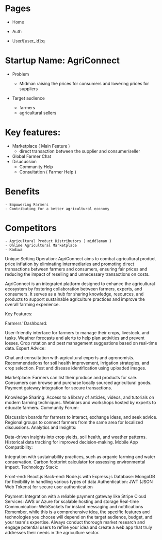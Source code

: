 # Pages
 - Home
 - Auth

 - User/[user_id]:q
 
# Startup Name: AgriConnect

- Problem

  - Midman raising the prices for consumers and lowering prices for suppliers

- Target audience
  - farmers
  - agricultural sellers

# Key features:

- Marketplace ( Main Feature )
  - direct transaction between the supplier and consumer/seller
- Global Farmer Chat
- Disucussion
  - Community Help
  - Consultation ( Farmer Help )

# Benefits

    - Empowering Farmers
    - Contributing for a better agricultural economy

# Competitors

    - Agricultural Product Distributors ( middleman )
    - Online Agricultural Marketplace
    - Kadiwa

Unique Setting Operation: AgriConnect aims to combat agricultural product price inflation by eliminating intermediaries and promoting direct transactions between farmers and consumers, ensuring fair prices and reducing the impact of reselling and unnecessary transactions on costs.

AgriConnect is an integrated platform designed to enhance the agricultural ecosystem by fostering collaboration between farmers, experts, and consumers. It serves as a hub for sharing knowledge, resources, and products to support sustainable agriculture practices and improve the overall farming experience.

Key Features:

Farmers' Dashboard:

User-friendly interface for farmers to manage their crops, livestock, and tasks.
Weather forecasts and alerts to help plan activities and prevent losses.
Crop rotation and pest management suggestions based on real-time data.
Expert Advice:

Chat and consultation with agricultural experts and agronomists.
Recommendations for soil health improvement, irrigation strategies, and crop selection.
Pest and disease identification using uploaded images.

Marketplace:
Farmers can list their produce and products for sale.
Consumers can browse and purchase locally sourced agricultural goods.
Payment gateway integration for secure transactions.

Knowledge Sharing:
Access to a library of articles, videos, and tutorials on modern farming techniques.
Webinars and workshops hosted by experts to educate farmers.
Community Forum:

Discussion boards for farmers to interact, exchange ideas, and seek advice.
Regional groups to connect farmers from the same area for localized discussions.
Analytics and Insights:

Data-driven insights into crop yields, soil health, and weather patterns.
Historical data tracking for improved decision-making.
Mobile App Compatibility:

Integration with sustainability practices, such as organic farming and water conservation.
Carbon footprint calculator for assessing environmental impact.
Technology Stack:

Front-end: React.js
Back-end: Node.js with Express.js
Database: MongoDB for flexibility in handling various types of data
Authentication: JWT (JSON Web Tokens) for secure user authentication

Payment: Integration with a reliable payment gateway like Stripe
Cloud Services: AWS or Azure for scalable hosting and storage
Real-time Communication: WebSockets for instant messaging and notifications
Remember, while this is a comprehensive idea, the specific features and technologies you choose will depend on the target audience, budget, and your team's expertise. Always conduct thorough market research and engage potential users to refine your idea and create a web app that truly addresses their needs in the agriculture sector.

